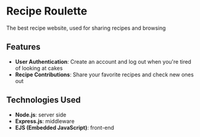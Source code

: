 # Recipe Roulette

The best recipe website, used for sharing recipes and browsing

## Features

- **User Authentication**: Create an account and log out when you're tired of looking at cakes
- **Recipe Contributions**: Share your favorite recipes and check new ones out

## Technologies Used

- **Node.js**: server side
- **Express.js**: middleware
- **EJS (Embedded JavaScript)**: front-end
